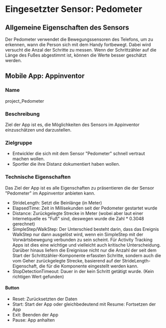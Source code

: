 # Eingesetzter Sensor: Pedometer

## Allgemeine Eigenschaften des Sensors
Der Pedometer verwendet die Bewegungssensoren des Telefons, um zu erkennen, wann die Person sich mit dem Handy fortbewegt. Dabei wird versucht die Anzal der Schritte zu messen. Wenn der Schrittzähler auf die Länge des Fußes abgestimmt ist, können die Werte besser geschätzt werden.

## Mobile App: Appinventor

### Name
project_Pedometer

### Beschreibung
Ziel der App ist es, die Möglichkeiten des Sensors im Appinventor einzuschätzen und darzustellen.

### Zielgruppe
- Entwickler die sich mit dem Sensor "Pedometer" schnell vertraut machen wollen.
- Sportler die ihre Distanz dokumentiert haben wollen.

### Technische Eigenschaften
Das Ziel der App ist es alle Eigenschaften zu präsentieren die der Sensor "Pedometer" im Appinventor anbieten kann. 
- StrideLength: Setzt die Beinlänge (in Meter)
- ElapsedTime: Zeit in Millisekunden seit der Pedometer gestartet wurde
- Distance: Zurückgelegte Strecke in Meter (wobei aber laut einer Internetquelle es "Fuß" sind, deswegen wurde die Zahl * 0.3048 gerechnet)
- SimpleStep/WalkStep: Der Unterschied besteht darin, dass das Ereignis WalkStep nur dann ausgelöst wird, wenn ein SimpleStep mit der Vorwärtsbewegung verbunden zu sein scheint. Für Activity Tracking Apps ist dies eine wichtige und vielleicht auch kritische Unterscheidung. Darüber hinaus liefern die Ereignisse nicht nur die Anzahl der seit dem Start der Schrittzähler-Komponente erfassten Schritte, sondern auch die vom Geher zurückgelegte Strecke, basierend auf der StrideLength-Eigenschaft, die für die Komponente eingestellt werden kann.
- StopDetectionTimeout: Dauer in der kein Schritt getätigt wurde. (Kein richtigen Wert gefunden)

#### Button
- Reset: Zurücksetzten der Daten
- Start: Start der App oder gleichbedeutend mit Resume: Fortsetzen der App
- Exit: Beenden der App
- Pause: App anhalten
